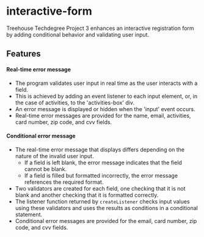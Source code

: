 # interactive-form
 Treehouse Techdegree Project 3 enhances an interactive registration form by adding conditional behavior and validating user input.

## Features

#### Real-time error message
* The program validates user input in real time as the user interacts with a field.
* This is achieved by adding an event listener to each input element, or, in the case of activities, to the 'activities-box' div.
* An error message is displayed or hidden when the 'input' event occurs.
* Real-time error messages are provided for the name, email, activities, card number, zip code, and cvv fields.

#### Conditional error message
* The real-time error message that displays differs depending on the nature of the invalid user input.
    * If a field is left blank, the error message indicates that the field cannot be blank.
    * If a field is filled but formatted incorrectly, the error message references the required format.
* Two validators are created for each field, one checking that it is not blank and another checking that it is formatted correctly.
* The listener function returned by `createListener` checks input values using these validators and uses the results as conditions in a conditional statement.
* Conditional error messages are provided for the email, card number, zip code, and cvv fields. 